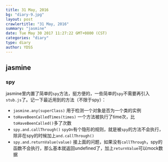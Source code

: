 ```yaml
---
title: 31 May, 2016
bg: "diary-9.jpg"
layout: post
crawlertitle: "31 May, 2016"
summary: "jasmine"
date: Tue May 30 2017 11:27:22 GMT+0800 (CST)
categories: "diary"
type: diary
author: YDSS
---
```


## jasmine

### spy

jasmine里内置了简单的`spy`方法，挺方便的，一些简单的`spy`不需要再引入`stub.js`了。记一下最近用到的方法（不限于spy）：

- `jasmine.any(superClass)` 用于检测一个对象是否为一个类的实例
- `toHaveBeenCalledTimes(times)` 一个方法被执行了time次，比`toHaveBeenCalled()`多了次数
- `spy.and.callThrough()` `spyOn`有个隐形的规则，就是被`spy`的方法不会执行，除非在spy的时候加上`and.callThrough()`
- `spy.and.returnValue(value)` 接上面的问题，如果没有`callThrough`，spy的函数不会执行，那么基本就返回undefined了，加上`returnValue`可以mock数据
